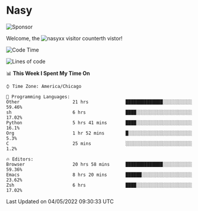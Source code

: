 # Nasy

<!--
<p align="center">
<img height="200" src="https://github-readme-stats.vercel.app/api?username=nasyxx&count_private=true&show_icons=true&theme=dracula&include_all_commits=true"/>
<img height="200" src="https://github-readme-stats.vercel.app/api/top-langs/?username=nasyxx&theme=dracula&hide=html,jupyter+notebook&count_private=true&show_icons=true"/>
</p>

  
----------------
-->

![Sponsor](https://img.shields.io/static/v1.svg?label=Sponsor&message=%E2%9D%A4&logo=GitHub&style=flat&color=pink)
 
Welcome, the ![nasyxx visitor counter](https://count.getloli.com/get/@nasyxx?theme=rule34)th vistor!
 
<!--START_SECTION:waka-->
![Code Time](http://img.shields.io/badge/Code%20Time-2%2C315%20hrs%2059%20mins-blue)

![Lines of code](https://img.shields.io/badge/From%20Hello%20World%20I%27ve%20Written-5%20Million%20lines%20of%20code-blue)

📊 **This Week I Spent My Time On** 

```text
⌚︎ Time Zone: America/Chicago

💬 Programming Languages: 
Other                    21 hrs              ██████████████░░░░░░░░░░░   59.46% 
sh                       6 hrs               ████░░░░░░░░░░░░░░░░░░░░░   17.02% 
Python                   5 hrs 41 mins       ████░░░░░░░░░░░░░░░░░░░░░   16.1% 
Org                      1 hr 52 mins        █░░░░░░░░░░░░░░░░░░░░░░░░   5.3% 
C                        25 mins             ░░░░░░░░░░░░░░░░░░░░░░░░░   1.2%

🔥 Editors: 
Browser                  20 hrs 58 mins      ██████████████░░░░░░░░░░░   59.36% 
Emacs                    8 hrs 20 mins       ██████░░░░░░░░░░░░░░░░░░░   23.62% 
Zsh                      6 hrs               ████░░░░░░░░░░░░░░░░░░░░░   17.02%

```


 Last Updated on 04/05/2022 09:30:33 UTC
<!--END_SECTION:waka-->

<!-- ![visitors](https://visitor-badge.laobi.icu/badge?page_id=nasyxx.nasyxx) -->
